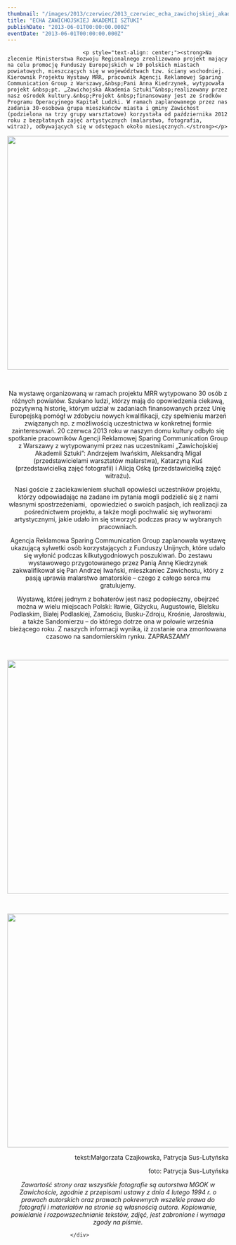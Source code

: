 ```yaml
---
thumbnail: "/images/2013/czerwiec/2013_czerwiec_echa_zawichojskiej_akademii_sztuki_2013_06_echa_zawichojskiej_akademii_sztuki_DSC_0329.jpg"
title: "ECHA ZAWICHOJSKIEJ AKADEMII SZTUKI"
publishDate: "2013-06-01T00:00:00.000Z"
eventDate: "2013-06-01T00:00:00.000Z"
---
```


<div class="entry-content">
							
							<p style="text-align: center;"><strong>Na zlecenie Ministerstwa Rozwoju Regionalnego zrealizowano projekt mający na celu promocję Funduszy Europejskich w 10 polskich miastach powiatowych, mieszczących się w województwach tzw. ściany wschodniej. Kierownik Projektu Wystawy MRR, pracownik Agencji Reklamowej Sparing Communication Group z Warszawy,&nbsp;Pani Anna Kiedrzynek, wytypowała projekt &nbsp;pt. „Zawichojska Akademia Sztuki”&nbsp;realizowany przez nasz ośrodek kultury.&nbsp;Projekt &nbsp;finansowany jest ze środków Programu Operacyjnego Kapitał Ludzki. W ramach zaplanowanego przez nas zadania 30-osobowa grupa mieszkańców miasta i gminy Zawichost (podzielona na trzy grupy warsztatowe) korzystała od października 2012 roku z bezpłatnych zajęć artystycznych (malarstwo, fotografia, witraż), odbywających się w odstępach około miesięcznych.</strong></p>
<p style="text-align: center;"><img fetchpriority="high" decoding="async" class="aligncenter size-full wp-image-1163" title="ASP MGOK Zawichost Patrycja Sus Lutyńska " src="/images/2013/czerwiec/2013_czerwiec_echa_zawichojskiej_akademii_sztuki_2013_06_echa_zawichojskiej_akademii_sztuki_DSC_0329.jpg" alt="" width="800" height="531" srcset="/images/2013/czerwiec/2013_czerwiec_echa_zawichojskiej_akademii_sztuki_2013_06_echa_zawichojskiej_akademii_sztuki_DSC_0329.jpg 800w, /images/2013/czerwiec/DSC_0329-300x199.jpg 300w" sizes="(max-width: 800px) 100vw, 800px"></p>
<p>&nbsp;</p>
<p style="text-align: center;">Na wystawę organizowaną w ramach projektu MRR wytypowano 30 osób z różnych powiatów. Szukano ludzi, którzy mają do opowiedzenia ciekawą, pozytywną historię, którym udział w zadaniach finansowanych przez Unię Europejską pomógł w zdobyciu nowych kwalifikacji, czy spełnieniu marzeń związanych np. z możliwością uczestnictwa w konkretnej formie zainteresowań. 20 czerwca 2013 roku w naszym domu kultury odbyło się spotkanie pracowników&nbsp;Agencji Reklamowej&nbsp;Sparing Communication Group z Warszawy z wytypowanymi przez nas uczestnikami „Zawichojskiej Akademii Sztuki”: Andrzejem Iwańskim, Aleksandrą Migal (przedstawicielami warsztatów malarstwa), Katarzyną Kuś (przedstawicielką zajęć fotografii) i Alicją Ośką (przedstawicielką zajęć witrażu).</p>
<p style="text-align: center;">Nasi goście z zaciekawieniem słuchali opowieści uczestników projektu, którzy odpowiadając na zadane im pytania mogli podzielić się z nami własnymi spostrzeżeniami, &nbsp;opowiedzieć o swoich pasjach, ich realizacji za pośrednictwem projektu, a także mogli pochwalić się wytworami artystycznymi, jakie udało im się stworzyć podczas pracy w wybranych pracowniach.</p>
<p style="text-align: center;">Agencja Reklamowa&nbsp;Sparing Communication Group zaplanowała wystawę ukazującą sylwetki osób korzystających z Funduszy Unijnych, które udało się wyłonić podczas kilkutygodniowych poszukiwań. Do zestawu wystawowego przygotowanego przez Panią Annę Kiedrzynek zakwalifikował się Pan Andrzej Iwański, mieszkaniec Zawichostu, który z pasją uprawia malarstwo amatorskie – czego z całego serca mu gratulujemy.</p>
<p style="text-align: center;">Wystawę, której jednym z bohaterów jest nasz podopieczny, obejrzeć można w wielu miejscach Polski: Iławie, Giżycku, Augustowie, Bielsku Podlaskim, Białej Podlaskiej, Zamościu, Busku-Zdroju, Krośnie, Jarosławiu, a także Sandomierzu – do którego dotrze ona w połowie września bieżącego roku. Z naszych informacji wynika, iż zostanie ona zmontowana czasowo na sandomierskim rynku. ZAPRASZAMY</p>
<p>&nbsp;</p>
<p style="text-align: center;"><img decoding="async" class="aligncenter size-full wp-image-1162" title="MGOK Zawichost Ożarów Patrycja Sus - Lutyńska" src="/images/2013/czerwiec/2013_czerwiec_echa_zawichojskiej_akademii_sztuki_2013_06_echa_zawichojskiej_akademii_sztuki_DSC_0327.jpg" alt="" width="800" height="531" srcset="/images/2013/czerwiec/2013_czerwiec_echa_zawichojskiej_akademii_sztuki_2013_06_echa_zawichojskiej_akademii_sztuki_DSC_0327.jpg 800w, /images/2013/czerwiec/DSC_0327-300x199.jpg 300w" sizes="(max-width: 800px) 100vw, 800px"></p>
<p>&nbsp;</p>
<p style="text-align: center;"><img decoding="async" class="aligncenter size-full wp-image-1164" title="MGOK Zawichost Ożarów Patrycja Sus - Lutyńska" src="/images/2013/czerwiec/2013_czerwiec_echa_zawichojskiej_akademii_sztuki_2013_06_echa_zawichojskiej_akademii_sztuki_DSC_0335.jpg" alt="" width="800" height="531" srcset="/images/2013/czerwiec/2013_czerwiec_echa_zawichojskiej_akademii_sztuki_2013_06_echa_zawichojskiej_akademii_sztuki_DSC_0335.jpg 800w, /images/2013/czerwiec/DSC_0335-300x199.jpg 300w" sizes="(max-width: 800px) 100vw, 800px"></p>
<p style="text-align: right;">tekst:Małgorzata Czajkowska, Patrycja Sus-Lutyńska</p>
<p style="text-align: right;">foto: Patrycja Sus-Lutyńska</p>
<p style="text-align: center;"><em>Zawartość strony oraz wszystkie fotografie są autorstwa MGOK w Zawichoście, zgodnie z przepisami ustawy z dnia 4 lutego 1994 r. o prawach autorskich oraz prawach pokrewnych wszelkie prawa do fotografii i materiałów na stronie są własnością autora. Kopiowanie, powielanie i rozpowszechnianie tekstów, zdjęć, jest zabronione i wymaga zgody na piśmie.</em></p>
						
						</div>
